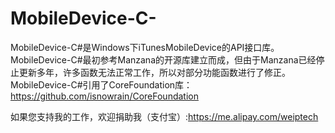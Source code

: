 MobileDevice-C-
===============

MobileDevice-C#是Windows下iTunesMobileDevice的API接口库。
MobileDevice-C#最初参考Manzana的开源库建立而成，但由于Manzana已经停止更新多年，许多函数无法正常工作，所以对部分功能函数进行了修正。
MobileDevice-C#引用了CoreFoundation库：https://github.com/isnowrain/CoreFoundation

如果您支持我的工作，欢迎捐助我（支付宝）:https://me.alipay.com/weiptech

